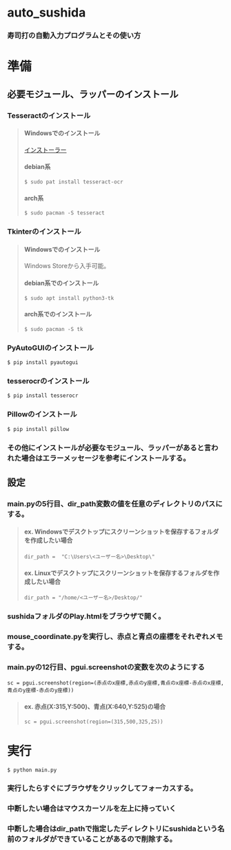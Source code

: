 # auto_sushida
### 寿司打の自動入力プログラムとその使い方
# 準備
## 必要モジュール、ラッパーのインストール
### Tesseractのインストール
>#### Windowsでのインストール
>[インストーラー](https://github.com/UB-Mannheim/tesseract/wiki)
>#### debian系
>```$ sudo pat install tesseract-ocr```
>#### arch系
>```$ sudo pacman -S tesseract```
### Tkinterのインストール
>#### Windowsでのインストール
>Windows Storeから入手可能。
>#### debian系でのインストール
> ```$ sudo apt install python3-tk```
>#### arch系でのインストール
>```$ sudo pacman -S tk```
### PyAutoGUIのインストール
```$ pip install pyautogui```
### tesserocrのインストール
```$ pip install tesserocr```
### Pillowのインストール
```$ pip install pillow```
### その他にインストールが必要なモジュール、ラッパーがあると言われた場合はエラーメッセージを参考にインストールする。
## 設定
### main.pyの5行目、dir_path変数の値を任意のディレクトリのパスにする。
>#### ex. Windowsでデスクトップにスクリーンショットを保存するフォルダを作成したい場合
>```dir_path =  "C:\Users\<ユーザー名>\Desktop\"```
>#### ex. Linuxでデスクトップにスクリーンショットを保存するフォルダを作成したい場合
>```dir_path = "/home/<ユーザー名>/Desktop/"```
### sushidaフォルダのPlay.htmlをブラウザで開く。
### mouse_coordinate.pyを実行し、赤点と青点の座標をそれぞれメモする。
### main.pyの12行目、pgui.screenshotの変数を次のようにする
```sc = pgui.screenshot(region=(赤点のx座標,赤点のy座標,青点のx座標-赤点のx座標,青点のy座標-赤点のy座標))```
>#### ex. 赤点(X:315,Y:500)、青点(X:640,Y:525)の場合
>```sc = pgui.screenshot(region=(315,500,325,25))```
# 実行
```$ python main.py```
### 実行したらすぐにブラウザをクリックしてフォーカスする。
### 中断したい場合はマウスカーソルを左上に持っていく
### 中断した場合はdir_pathで指定したディレクトリにsushidaという名前のフォルダができていることがあるので削除する。
